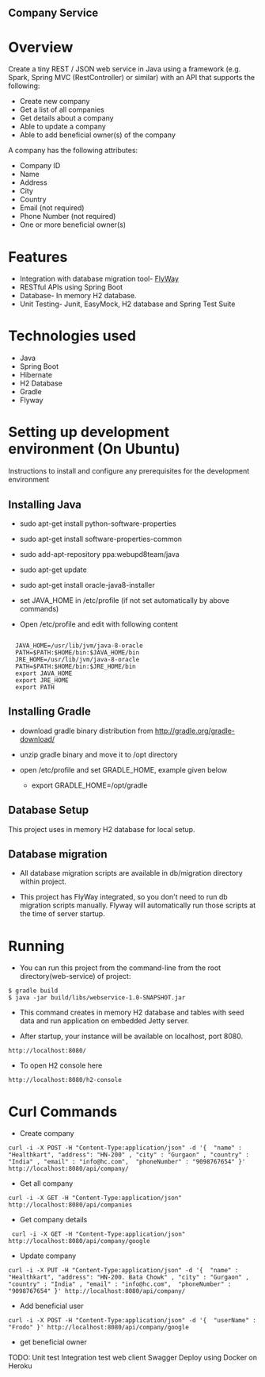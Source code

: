 ## Company Service



# Overview

Create a tiny REST / JSON web service in Java using a framework (e.g. Spark, Spring MVC
(RestController) or similar) with an API that supports the following:

- Create new company
- Get a list of all companies
- Get details about a company
- Able to update a company
- Able to add beneficial owner(s) of the company

A company has the following attributes:

- Company ID
- Name
- Address
- City
- Country
- E­mail (not required)
- Phone Number (not required)
- One or more beneficial owner(s)


# Features

- Integration with database migration tool- [FlyWay](http://flywaydb.org/)
- RESTful APIs using Spring Boot
- Database- In memory H2 database.
- Unit Testing- Junit, EasyMock, H2 database and Spring Test Suite

# Technologies used
 - Java
 - Spring Boot
 - Hibernate
 - H2 Database
 - Gradle
 - Flyway

# Setting up development environment (On Ubuntu)
Instructions to install and configure any prerequisites for the development environment

## Installing Java

 - sudo apt-get install python-software-properties
 
 - sudo apt-get install software-properties-common
    
 - sudo add-apt-repository ppa:webupd8team/java
 
 - sudo apt-get update
 
 - sudo apt-get install oracle-java8-installer
 
 - set JAVA_HOME in /etc/profile (if not set automatically by above commands)
 
 - Open /etc/profile and edit with following content
 
  ```
  
    JAVA_HOME=/usr/lib/jvm/java-8-oracle 
    PATH=$PATH:$HOME/bin:$JAVA_HOME/bin
    JRE_HOME=/usr/lib/jvm/java-8-oracle 
    PATH=$PATH:$HOME/bin:$JRE_HOME/bin
    export JAVA_HOME
    export JRE_HOME
    export PATH
```
## Installing Gradle

 - download gradle binary distribution from http://gradle.org/gradle-download/
 
  - unzip gradle binary and move it to /opt directory
  
  - open /etc/profile and set GRADLE_HOME, example given below
   
    - export GRADLE_HOME=/opt/gradle
   
## Database Setup

This project uses in memory H2 database for local setup.

   
## Database migration

 - All database migration scripts are available in db/migration directory within project.
 
 - This project has FlyWay integrated, so you don't need to run db migration scripts manually. Flyway will automatically
 run those scripts at the time of server startup.

# Running

  - You can run this project from the command-line from the root directory(web-service) of project:
 
 ```
 $ gradle build
 $ java -jar build/libs/webservice-1.0-SNAPSHOT.jar
 ```
 
 - This command creates in memory H2 database and tables with seed data and run application on embedded Jetty server.


 - After startup, your instance will be available on localhost, port 8080.

```
http://localhost:8080/
```

 - To open H2 console here
 
 ```
 http://localhost:8080/h2-console
 ```

 
 
# Curl Commands

 - Create company
 
 ```
 curl -i -X POST -H "Content-Type:application/json" -d '{  "name" : "Healthkart", "address": "HN-200" , "city" : "Gurgaon" , "country" : "India" , "email" : "info@hc.com",  "phoneNumber" : "9098767654" }' http://localhost:8080/api/company/
 ```
 
 - Get all company
 
 ``` 
 curl -i -X GET -H "Content-Type:application/json"  http://localhost:8080/api/companies
 ```
 
 - Get company details
 
 ```
  curl -i -X GET -H "Content-Type:application/json"  http://localhost:8080/api/company/google
  ```
  
 - Update company
 
 ```
curl -i -X PUT -H "Content-Type:application/json" -d '{  "name" : "Healthkart", "address": "HN-200. Bata Chowk" , "city" : "Gurgaon" , "country" : "India" , "email" : "info@hc.com",  "phoneNumber" : "9098767654" }' http://localhost:8080/api/company/
  ```
  
 - Add beneficial user
 
  ```
  curl -i -X POST -H "Content-Type:application/json" -d '{  "userName" : "Frodo" }' http://localhost:8080/api/company/google
  ```
  - get beneficial owner
  
  TODO:
  Unit test
  Integration test
  web client 
  Swagger
  Deploy using Docker on Heroku